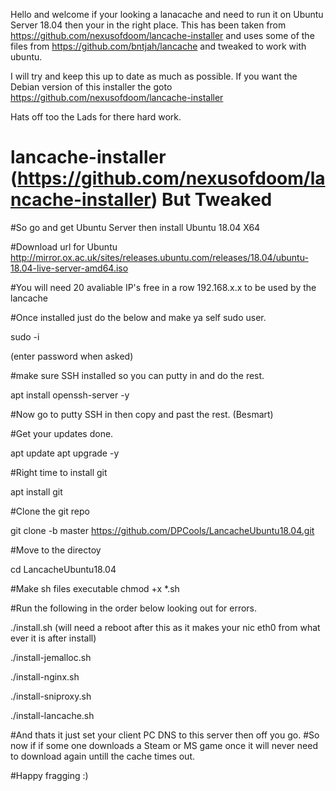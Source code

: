 Hello and welcome if your looking a lanacache and need to run it on Ubuntu Server 18.04 then your in the right place.
This has been taken from https://github.com/nexusofdoom/lancache-installer and uses some of the files from https://github.com/bntjah/lancache and tweaked to work with ubuntu.

I will try and keep this up to date as much as possible. If you want the Debian version of this installer the goto https://github.com/nexusofdoom/lancache-installer

Hats off too the Lads for there hard work.

# lancache-installer (https://github.com/nexusofdoom/lancache-installer) But Tweaked
 
#So go and get Ubuntu Server then install Ubuntu 18.04 X64
 
 #Download url for Ubuntu
http://mirror.ox.ac.uk/sites/releases.ubuntu.com/releases/18.04/ubuntu-18.04-live-server-amd64.iso
 
 #You will need 20 avaliable IP's free in a row 192.168.x.x to be used by the lancache

#Once installed just do the below and make ya self sudo user.

 sudo -i  

(enter password when asked)

#make sure SSH installed so you can putty in and do the rest.

apt install openssh-server -y

#Now go to putty SSH in then copy and past the rest. (Besmart)

#Get your updates done.

 apt update
 apt upgrade -y

#Right time to install git

 apt install git

#Clone the git repo

 git clone -b master https://github.com/DPCools/LancacheUbuntu18.04.git

#Move to the directoy

 cd LancacheUbuntu18.04 
 
#Make sh files executable 
 chmod +x *.sh 

#Run the following in the order below looking out for errors.
 
 ./install.sh   (will need a reboot after this as it makes your nic eth0 from what ever it is after install)
 
 ./install-jemalloc.sh

 ./install-nginx.sh

 ./install-sniproxy.sh

 ./install-lancache.sh

#And thats it just set your client PC DNS to this server then off you go.
#So now if if some one downloads a Steam or MS game once  it will never need to download again untill the cache times out.

#Happy fragging :) 

